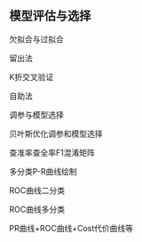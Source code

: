 ## 模型评估与选择

欠拟合与过拟合

留出法

K折交叉验证

自助法

调参与模型选择

贝叶斯优化调参和模型选择

查准率查全率F1混淆矩阵

多分类P-R曲线绘制

ROC曲线二分类

ROC曲线多分类

PR曲线+ROC曲线+Cost代价曲线等



